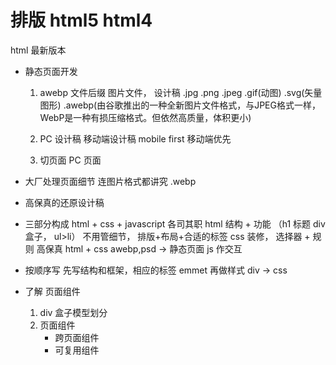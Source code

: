 # 排版 html5   html4
html 最新版本

- 静态页面开发
    1. awebp  文件后缀
        图片文件， 设计稿
        .jpg  .png  .jpeg  .gif(动图)  .svg(矢量图形)  .awebp(由谷歌推出的一种全新图片文件格式，与JPEG格式一样，WebP是一种有损压缩格式。但依然高质量，体积更小)
    
    2. PC 设计稿   移动端设计稿
        mobile first 移动端优先
    
    3. 切页面   PC 页面

- 大厂处理页面细节 连图片格式都讲究   .webp
- 高保真的还原设计稿
- 三部分构成
    html + css + javascript   各司其职
    html  结构 + 功能 （h1 标题  div 盒子，  ul>li）
        不用管细节， 排版+布局+合适的标签
    css  装修， 选择器 + 规则   高保真
    html + css  awebp,psd -> 静态页面
    js  作交互

- 按顺序写
    先写结构和框架，相应的标签  emmet
    再做样式  div -> css

- 了解 页面组件
    1. div 盒子模型划分
    2. 页面组件
        - 跨页面组件
        - 可复用组件